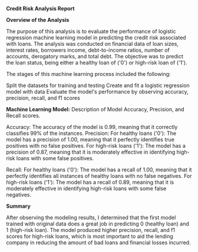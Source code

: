 **Credit Risk Analysis Report**

**Overview of the Analysis**

The purpose of this analysis is to evaluate the performance of logistic regression machine learning model in predicting the credit risk associated with loans. The analysis was conducted on financial data of loan sizes, interest rates, borrowers income, debt-to-income ratios, number of accounts, derogatory marks, and total debt. The objective was to predict the loan status, being either a healthy loan of ('0') or high-risk loan of ('1').

The stages of this machine learning process included the following:

Split the datasets for training and testing
Create and fit a logistic regression model with data
Evaluate the model's performance by observing accuracy, precision, recall, and f1 scores

**Machine Learning Model:**
Description of Model Accuracy, Precision, and Recall scores.

Accuracy: The accuracy of the model is 0.99, meaning that it correctly classifies 99% of the instances.
Precision: 
For healthy loans ('0'): The model has a precision of 1.00, meaning that it perfectly identifies true positives with no false positives.
For high-risk loans ('1'): The model has a precision of 0.87, meaning that it is moderately effective in identifying high-risk loans with some false positives.

Recall: 
For healthy loans ('0'): The model has a recall of 1.00, meaning that it perfectly identifies all instances of healthy loans with no false negatives. 
For high-risk loans ('1'): The model has a recall of 0.89, meaning that it is moderately effective in identifying high-risk loans with some false negatives.

**Summary**

After observing the modeling results, I determined that the first model trained with original data does a great job in predicting 0 (healthy loan) and 1 (high-risk loan). The model produced higher precision, recall, and f1 scores for high-risk loans, which is most important to aid the lending company in reducing the amount of bad loans and financial losses incurred.
